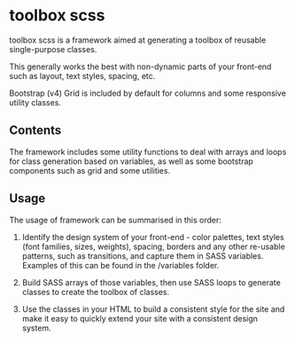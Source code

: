 # toolbox scss

toolbox scss is a framework aimed at generating a toolbox of reusable 
single-purpose classes.

This generally works the best with non-dynamic parts of your front-end such as 
layout, text styles, spacing, etc.

Bootstrap (v4) Grid is included by default for columns and some responsive
utility classes.

## Contents

The framework includes some utility functions to deal with arrays and loops for
class generation based on variables, as well as some bootstrap components such
as grid and some utilities.

## Usage

The usage of framework can be summarised in this order:

1. Identify the design system of your front-end - color palettes, text styles 
(font families, sizes, weights), spacing, borders and any other re-usable
patterns, such as transitions, and capture them in SASS variables. Examples of
this can be found in the /variables folder.

2. Build SASS arrays of those variables, then use SASS loops to generate classes
to create the toolbox of classes.

3. Use the classes in your HTML to build a consistent style for the site and 
make it easy to quickly extend your site with a consistent design system.






